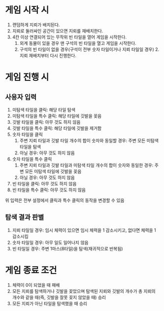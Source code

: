 # 게임 시작 시

1. 랜덤하게 지뢰가 배치된다.
2. 지뢰로 둘러싸인 공간이 있으면 지뢰를 재배치한다.
3. 4칸 이상 연결되어 있는 무작위 빈 타일을 열어 게임을 시작한다.
    1. 외계 동물이 있을 경우 맨 구석의 빈 타일을 열고 게임을 시작한다.
    2. 구석의 빈 타일이 없을 경우(구석이 전부 숫자 타일이거나 지뢰 타일일 경우) 2. 지뢰 재배치부터 다시 진행한다.

# 게임 진행 시

## 사용자 입력

1. 미탐색 타일을 클릭: 해당 타일 탐색
2. 미탐색 타일을 특수 클릭: 해당 타일에 깃발을 꽂음
3. 깃발 타일을 클릭: 아무 것도 하지 않음
4. 깃발 타일을 특수 클릭: 해당 타일에 깃발을 제거함
5. 숫자 타일을 클릭
    1. 주변 지뢰 타일과 깃발 타일 개수의 합이 숫자와 동일할 경우: 주변 모든 미탐색 타일을 탐색
    2. 아닐 경우: 아무 것도 하지 않음
6. 숫자 타일을 특수 클릭
    1. 주변 지뢰 타일과 깃발 타일과 미탐색 타일 개수의 합이 숫자와 동일한 경우: 주변 모든 미탐색 타일에 깃발을 꽂음
    2. 아닐 경우: 아무 것도 하지 않음
7. 빈 타일을 클릭: 아무 것도 하지 않음
8. 빈 타일을 특수 클릭: 아무 것도 하지 않음

위 입력은 전부 설정에서 클릭과 특수 클릭의 동작을 변경할 수 있음

## 탐색 결과 판별

1. 지뢰 타일일 경우: 임시 체력이 있으면 임시 체력을 1 감소시키고, 없다면 체력을 1 감소시킴
2. 숫자 타일일 경우: 아무 일도 일어나지 않음
3. 빈 타일일 경우: 주변 1마스(8타일)을 탐색(재귀적으로 반복됨)

# 게임 종료 조건

1. 체력이 0이 되었을 때 패배
2. 모든 지뢰를 탐색하거나 깃발을 꽂았으며 탐색된 지뢰와 깃발의 개수가 총 지뢰의 개수와 같을 때(즉, 깃발을 잘못 꽂지 않았을 때) 승리
3. 모든 지뢰가 아닌 타일을 탐색했을 때 승리
